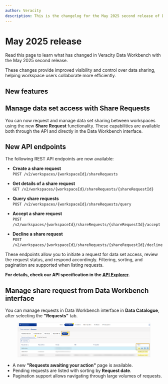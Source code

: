 ```yaml
---
author: Veracity
description: This is the changelog for the May 2025 second release of Data Workbench.
---
```


# May 2025 release
Read this page to learn what has changed in Veracity Data Workbench with the May 2025 second release. 

These changes provide improved visibility and control over data sharing, helping workspace users collaborate more efficiently.

## New features

## Manage data set access with Share Requests

You can now request and manage data set sharing between workspaces using the new **Share Request** functionality. These capabilities are available both through the API and directly in the Data Workbench interface.

## New API endpoints

The following REST API endpoints are now available:

- **Create a share request**  
  `POST /v2/workspaces/{workspaceId}/shareRequests`

- **Get details of a share request**  
  `GET /v2/workspaces/{workspaceId}/shareRequests/{shareRequestId}`

- **Query share requests**  
  `POST /v2/workspaces/{workspaceId}/shareRequests/query`

- **Accept a share request**  
  `POST /v2/workspaces/{workspaceId}/shareRequests/{shareRequestId}/accept`

- **Decline a share request**  
  `POST /v2/workspaces/{workspaceId}/shareRequests/{shareRequestId}/decline`

These endpoints allow you to initiate a request for data set access, review the request status, and respond accordingly. Filtering, sorting, and pagination are supported when listing requests.

**For details, check our API specification in the [API Explorer](https://developer.veracity.com/docs/section/api-explorer/76904bcb-1aaf-4a2f-8512-3af36fdadb2f/developerportal/dataworkbenchv2-swagger.json).**

## Manage share request from Data Workbench interface

You can manage requests in Data Workbench interface in **Data Catalogue**, after selecting the **"Requests"** tab.
<figure>
	<img src="assets/requests.png"/>
</figure>

- A new **"Requests awaiting your action"** page is available.
- Pending requests are listed with sorting by **Request date**.
- Pagination support allows navigating through large volumes of requests.